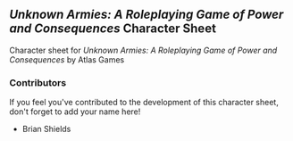 ﻿## _Unknown Armies: A Roleplaying Game of Power and Consequences_ Character Sheet

Character sheet for _Unknown Armies: A Roleplaying Game of Power and Consequences_ by Atlas Games

### Contributors

If you feel you've contributed to the development of this character sheet, don't forget to add your name here!

* Brian Shields
